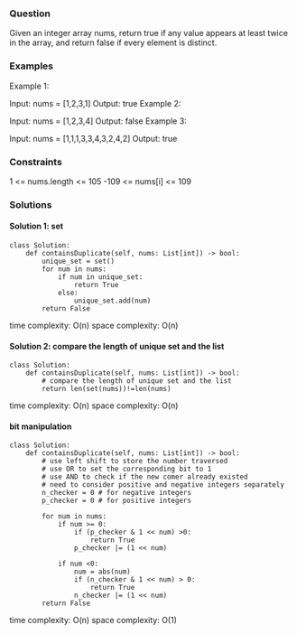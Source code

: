### Question
Given an integer array nums, return true if any value appears at least twice in the array, and return false if every element is distinct.


### Examples
Example 1:

Input: nums = [1,2,3,1]
Output: true
Example 2:

Input: nums = [1,2,3,4]
Output: false
Example 3:

Input: nums = [1,1,1,3,3,4,3,2,4,2]
Output: true


### Constraints
1 <= nums.length <= 105
-109 <= nums[i] <= 109


### Solutions

#### Solution 1: set
```
class Solution:
    def containsDuplicate(self, nums: List[int]) -> bool:
        unique_set = set()
        for num in nums:
            if num in unique_set:
                return True
            else:
                unique_set.add(num)
        return False
```
time complexity: O(n)
space complexity: O(n)

#### Solution 2: compare the length of unique set and the list
```
class Solution:
    def containsDuplicate(self, nums: List[int]) -> bool:
        # compare the length of unique set and the list
        return len(set(nums))!=len(nums)
```
time complexity: O(n)
space complexity: O(n)


#### bit manipulation
```
class Solution:
    def containsDuplicate(self, nums: List[int]) -> bool:
        # use left shift to store the number traversed
        # use OR to set the corresponding bit to 1
        # use AND to check if the new comer already existed
        # need to consider positive and negative integers separately
        n_checker = 0 # for negative integers
        p_checker = 0 # for positive integers
        
        for num in nums:
            if num >= 0:
                if (p_checker & 1 << num) >0:
                    return True
                p_checker |= (1 << num)
            
            if num <0:
                num = abs(num)
                if (n_checker & 1 << num) > 0:
                    return True
                n_checker |= (1 << num)
        return False
```
time complexity: O(n)
space complexity: O(1)
